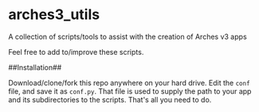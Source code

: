 # arches3_utils
A collection of scripts/tools to assist with the creation of Arches v3 apps

Feel free to add to/improve these scripts.

##Installation##

Download/clone/fork this repo anywhere on your hard drive. Edit the ``conf`` file, and save it as ``conf.py``. That file is used to supply the path to your app and its subdirectories to the scripts. That's all you need to do. 